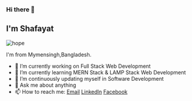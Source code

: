 ### Hi there 👋

## I'm Shafayat

![hope](https://user-images.githubusercontent.com/67520553/97400260-01ccae00-1919-11eb-8107-4f2d5ff99406.PNG)

I'm from Mymensingh,Bangladesh.

- 🔭 I’m currently working on Full Stack Web Development
- 🌱 I’m currently learning MERN Stack & LAMP Stack Web Development
- 👯 I’m continuously updating myself in Software Development
- 💬 Ask me about anything
- 📫 How to reach me: [Email](shafayattazoar27.official@gmail.com/) [LinkedIn](https://www.linkedin.com/in/afitazoar/) [Facebook](https://www.facebook.com/shafayat.tazoar.31/)

